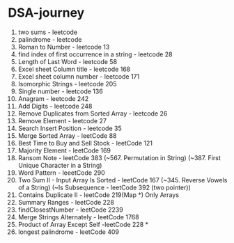 # DSA-journey
1) two sums - leetcode
2) palindrome - leetcode
3) Roman to Number - leetcode 13
4) find index of first occurrence in a string - leetcode 28
5) Length of Last Word - leetcode 58
6) Excel sheet Column title - leetcode 168
7) Excel sheet column number -  leetcode 171
8) Isomorphic Strings - leetcode 205
9) Single number - leetcode 136
10) Anagram - leetcode 242
11) Add Digits - leetcode 248
12) Remove Duplicates from Sorted Array - leetcode 26
13) Remove Element - leetcode 27
14) Search Insert Position - leetcode 35
15) Merge Sorted Array - leetCode 88
16) Best Time to Buy and Sell Stock - leetCode 121
17) Majority Element - leetCode 169
18) Ransom Note - leetCode 383 (~567. Permutation in String) (~387. First Unique Character in a String)
19) Word Pattern - leeetCode 290
20) Two Sum II - Input Array Is Sorted - leetCode 167 (~345. Reverse Vowels of a String) (~Is Subsequence - leetCode 392 (two pointer))
21) Contains Duplicate II - leetCode 219(Map *)
    Only Arrays 
23) Summary Ranges - leetCode 228
24) findClosestNumber - leetCode 2239
25) Merge Strings Alternately - leetCode 1768
26) Product of Array Except Self -leetCode 228 *
27) longest palindrome - leetCode 409

 

